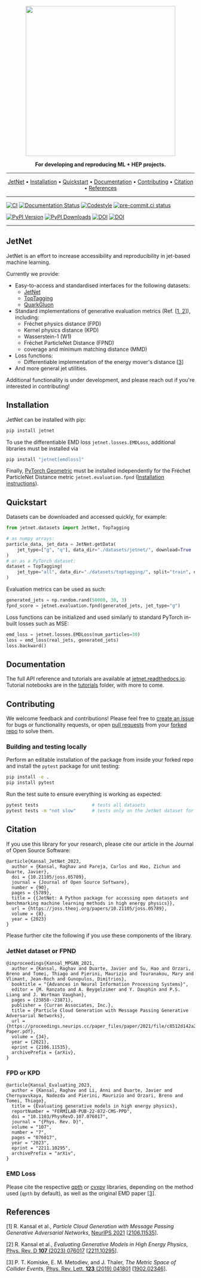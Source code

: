 <p align="center">
  <img width="400" src="https://raw.githubusercontent.com/rkansal47/JetNet/main/docs/_static/images/jetnetlogo.png" />
</p>

<p align="center">
<b>For developing and reproducing ML + HEP projects.</b>
</p>

---

<p align="center">
  <a href="#jetnet">JetNet</a> •
  <a href="#installation">Installation</a> •
  <a href="#quickstart">Quickstart</a> •
  <a href="#documentation">Documentation</a> •
  <a href="#contributing">Contributing</a> •
  <a href="#citation">Citation</a> •
  <a href="#references">References</a>
</p>

---

[![CI](https://github.com/jet-net/jetnet/actions/workflows/ci.yml/badge.svg)](https://github.com/jet-net/jetnet/actions)
[![Documentation Status](https://readthedocs.org/projects/jetnet/badge/?version=latest)](https://jetnet.readthedocs.io/en/latest/)
[![Codestyle](https://img.shields.io/badge/code%20style-black-000000.svg)](https://github.com/psf/black)
[![pre-commit.ci status](https://results.pre-commit.ci/badge/github/jet-net/JetNet/main.svg)](https://results.pre-commit.ci/latest/github/jet-net/JetNet/main)

[![PyPI Version](https://badge.fury.io/py/jetnet.svg)](https://pypi.org/project/jetnet/)
[![PyPI Downloads](https://pepy.tech/badge/jetnet)](https://pepy.tech/project/jetnet)
[![DOI](https://zenodo.org/badge/DOI/10.5281/zenodo.10044601.svg)](https://doi.org/10.5281/zenodo.10044601)
[![DOI](https://joss.theoj.org/papers/10.21105/joss.05789/status.svg)](https://doi.org/10.21105/joss.05789)

---

## JetNet

JetNet is an effort to increase accessibility and reproducibility in jet-based machine learning.

Currently we provide:

- Easy-to-access and standardised interfaces for the following datasets:
  - [JetNet](https://zenodo.org/record/6975118)
  - [TopTagging](https://zenodo.org/record/2603256)
  - [QuarkGluon](https://zenodo.org/record/3164691)
- Standard implementations of generative evaluation metrics (Ref. [[1, 2](#references)]), including:
  - Fréchet physics distance (FPD)
  - Kernel physics distance (KPD)
  - Wasserstein-1 (W1)
  - Fréchet ParticleNet Distance (FPND)
  - coverage and minimum matching distance (MMD)
- Loss functions:
  - Differentiable implementation of the energy mover's distance [[3](#references)]
- And more general jet utilities.

Additional functionality is under development, and please reach out if you're interested in contributing!

## Installation

JetNet can be installed with pip:

```bash
pip install jetnet
```

To use the differentiable EMD loss `jetnet.losses.EMDLoss`, additional libraries must be installed via

```bash
pip install "jetnet[emdloss]"
```

Finally, [PyTorch Geometric](https://github.com/pyg-team/pytorch_geometric) must be installed independently for the Fréchet ParticleNet Distance metric `jetnet.evaluation.fpnd` ([Installation instructions](https://github.com/pyg-team/pytorch_geometric#installation)).

## Quickstart

Datasets can be downloaded and accessed quickly, for example:

```python
from jetnet.datasets import JetNet, TopTagging

# as numpy arrays:
particle_data, jet_data = JetNet.getData(
    jet_type=["g", "q"], data_dir="./datasets/jetnet/", download=True
)
# or as a PyTorch dataset:
dataset = TopTagging(
    jet_type="all", data_dir="./datasets/toptagging/", split="train", download=True
)
```

Evaluation metrics can be used as such:

```python
generated_jets = np.random.rand(50000, 30, 3)
fpnd_score = jetnet.evaluation.fpnd(generated_jets, jet_type="g")
```

Loss functions can be initialized and used similarly to standard PyTorch in-built losses such as MSE:

```python
emd_loss = jetnet.losses.EMDLoss(num_particles=30)
loss = emd_loss(real_jets, generated_jets)
loss.backward()
```

## Documentation

The full API reference and tutorials are available at [jetnet.readthedocs.io](https://jetnet.readthedocs.io/en/latest/).
Tutorial notebooks are in the [tutorials](https://github.com/jet-net/JetNet/tree/main/tutorials) folder, with more to come.

<!-- More detailed information about each dataset can (or will) be found at [jet-net.github.io](https://jet-net.github.io/). -->

## Contributing

We welcome feedback and contributions! Please feel free to [create an issue](https://github.com/jet-net/JetNet/issues/new) for bugs or functionality requests, or open [pull requests](https://github.com/jet-net/JetNet/pulls) from your [forked repo](https://docs.github.com/en/get-started/quickstart/fork-a-repo) to solve them.

### Building and testing locally

Perform an editable installation of the package from inside your forked repo and install the `pytest` package for unit testing:

```bash
pip install -e .
pip install pytest
```

Run the test suite to ensure everything is working as expected:

```bash
pytest tests                    # tests all datasets
pytest tests -m "not slow"      # tests only on the JetNet dataset for convenience
```

## Citation

If you use this library for your research, please cite our article in the Journal of Open Source Software:

```
@article{Kansal_JetNet_2023,
  author = {Kansal, Raghav and Pareja, Carlos and Hao, Zichun and Duarte, Javier},
  doi = {10.21105/joss.05789},
  journal = {Journal of Open Source Software},
  number = {90},
  pages = {5789},
  title = {{JetNet: A Python package for accessing open datasets and benchmarking machine learning methods in high energy physics}},
  url = {https://joss.theoj.org/papers/10.21105/joss.05789},
  volume = {8},
  year = {2023}
}
```

Please further cite the following if you use these components of the library.

### JetNet dataset or FPND

```
@inproceedings{Kansal_MPGAN_2021,
  author = {Kansal, Raghav and Duarte, Javier and Su, Hao and Orzari, Breno and Tomei, Thiago and Pierini, Maurizio and Touranakou, Mary and Vlimant, Jean-Roch and Gunopulos, Dimitrios},
  booktitle = "{Advances in Neural Information Processing Systems}",
  editor = {M. Ranzato and A. Beygelzimer and Y. Dauphin and P.S. Liang and J. Wortman Vaughan},
  pages = {23858--23871},
  publisher = {Curran Associates, Inc.},
  title = {Particle Cloud Generation with Message Passing Generative Adversarial Networks},
  url = {https://proceedings.neurips.cc/paper_files/paper/2021/file/c8512d142a2d849725f31a9a7a361ab9-Paper.pdf},
  volume = {34},
  year = {2021},
  eprint = {2106.11535},
  archivePrefix = {arXiv},
}
```

### FPD or KPD

```
@article{Kansal_Evaluating_2023,
  author = {Kansal, Raghav and Li, Anni and Duarte, Javier and Chernyavskaya, Nadezda and Pierini, Maurizio and Orzari, Breno and Tomei, Thiago},
  title = {Evaluating generative models in high energy physics},
  reportNumber = "FERMILAB-PUB-22-872-CMS-PPD",
  doi = "10.1103/PhysRevD.107.076017",
  journal = "{Phys. Rev. D}",
  volume = "107",
  number = "7",
  pages = "076017",
  year = "2023",
  eprint = "2211.10295",
  archivePrefix = "arXiv",
}
```

### EMD Loss

Please cite the respective [qpth](https://locuslab.github.io/qpth/) or [cvxpy](https://github.com/cvxpy/cvxpy) libraries, depending on the method used (`qpth` by default), as well as the original EMD paper [[3]](#references).

## References

[1] R. Kansal et al., _Particle Cloud Generation with Message Passing Generative Adversarial Networks_, [NeurIPS 2021](https://proceedings.neurips.cc/paper/2021/hash/c8512d142a2d849725f31a9a7a361ab9-Abstract.html) [[2106.11535](https://arxiv.org/abs/2106.11535)].

[2] R. Kansal et al., _Evaluating Generative Models in High Energy Physics_, [Phys. Rev. D **107** (2023) 076017](https://doi.org/10.1103/PhysRevD.107.076017) [[2211.10295](https://arxiv.org/abs/2211.10295)].

[3] P. T. Komiske, E. M. Metodiev, and J. Thaler, _The Metric Space of Collider Events_, [Phys. Rev. Lett. **123** (2019) 041801](https://doi.org/10.1103/PhysRevLett.123.041801) [[1902.02346](https://arxiv.org/abs/1902.02346)].
